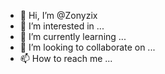 - 👋 Hi, I’m @Zonyzix
- 👀 I’m interested in ...
- 🌱 I’m currently learning ...
- 💞️ I’m looking to collaborate on ...
- 📫 How to reach me ...

<!---
Zonyzix/Zonyzix is a ✨ special ✨ repository because its `README.md` (this file) appears on your GitHub profile.
You can click the Preview link to take a look at your changes.
--->
